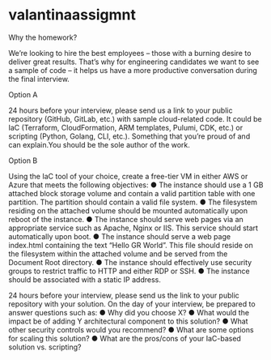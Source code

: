 # valantinaassigmnt
Why the homework?

We’re looking to hire the best employees – those with a burning desire to deliver great results. That’s why for engineering candidates we want to see a sample of code – it helps us have a more productive conversation during the final interview.

Option A

24 hours before your interview, please send us a link to your public repository (GitHub, GitLab, etc.) with sample cloud-related code. It could be IaC (Terraform, CloudFormation, ARM templates, Pulumi, CDK, etc.) or scripting (Python, Golang, CLI, etc.). Something that you’re proud of and can explain.You should be the sole author of the work.

Option B

Using the IaC tool of your choice, create a free-tier VM in either AWS or Azure that meets the following objectives:
●	The instance should use a 1 GB attached block storage volume and contain a valid partition table with one partition. The partition should contain a valid file system.
●	The filesystem residing on the attached volume should be mounted automatically upon reboot of the instance.
●	The instance should serve web pages via an appropriate service such as Apache, Nginx or IIS. This service should start automatically upon boot.
●	The instance should serve a web page index.html containing the text “Hello GR World”. This file should reside on the filesystem within the attached volume and be served from the Document Root directory.
●	The instance should effectively use security groups to restrict traffic to HTTP and either RDP or SSH.
●	The instance should be associated with a static IP address.

24 hours before your interview, please send us the link to your public repository with your solution. On the day of your interview, be prepared to answer questions such as:
●	Why did you choose X?
●	What would the impact be of adding Y architectural component to this solution?
●	What other security controls would you recommend?
●	What are some options for scaling this solution?
●	What are the pros/cons of your IaC-based solution vs. scripting?

